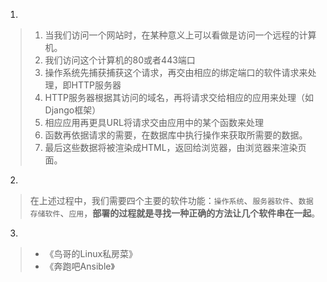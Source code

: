 1.
> 1. 当我们访问一个网站时，在某种意义上可以看做是访问一个远程的计算机。
> 2. 我们访问这个计算机的80或者443端口
> 3. 操作系统先捕获捕获这个请求，再交由相应的绑定端口的软件请求来处理，即HTTP服务器
> 4. HTTP服务器根据其访问的域名，再将请求交给相应的应用来处理（如Django框架）
> 5. 相应应用再更具URL将请求交由应用中的某个函数来处理
> 6. 函数再依据请求的需要，在数据库中执行操作来获取所需要的数据。
> 7. 最后这些数据将被渲染成HTML，返回给浏览器，由浏览器来渲染页面。

2.
> 在上述过程中，我们需要四个主要的软件功能：`操作系统`、`服务器软件`、`数据存储软件`、`应用`，**部署的过程就是寻找一种正确的方法让几个软件串在一起**。

3.
> - 《鸟哥的Linux私房菜》
> - 《奔跑吧Ansible》